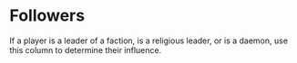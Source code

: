 # Followers

If a player is a leader of a faction, is a religious
leader, or is a daemon, use this column to determine
their influence.

```